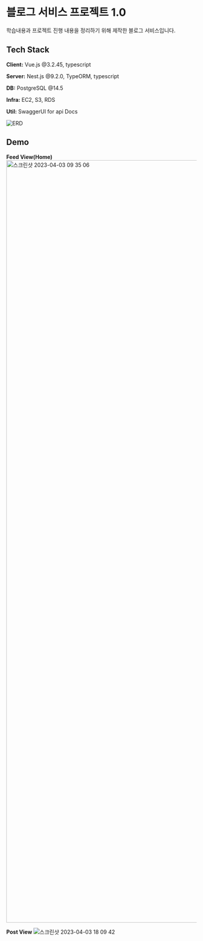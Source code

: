 
# 블로그 서비스 프로젝트 1.0

학습내용과 프로젝트 진행 내용을 정리하기 위해 제작한 블로그 서비스입니다.


## Tech Stack

**Client:** Vue.js  @3.2.45, typescript

**Server:** Nest.js @9.2.0, TypeORM, typescript
 
**DB:** PostgreSQL @14.5

**Infra:** EC2, S3, RDS

**Util:** SwaggerUI for api Docs


![ERD](http://www.plantuml.com/plantuml/png/pLLHRzem47xFhxWnQGAfYErXUwZIg1cZ56sb5SqsRPg4J7m4YyIER4UK0lzzjWDPw0gTfZuqF11_tzrtTv_Zv5nf8dMHfPxtYkAKSGHD9YasaPCCJu1Ex7yBa6kcbz3m9u5Z_Cua-CNzgU0Q5Bl7itTl8HQfa6U99CkWkStpEpOYQFnHp-UuRDwrO3LbcD8D647V9Pv-8dBU5ob5FX8qyD-OmC3lE2w0Erkm4fa-52aLNeVk-YktoZD0aV77CdiNzcSoCwICj2N6GjAwX3TZ545fb2ZqCaTL0XdgcQ3RHSnadABdQP635Z0HMeiCA3DgcWdkUMhEU4uaoK2AWbDJWwE4zpKyDMrQUH3I2DS8DIDKB1XFO4fIXJLcHZXTIAOryYrN8-EKA0Kh3ypraSJpn1NksgbWCMCQ7HDAAHObg90a4f6N6SO4b0-8ZMScTCy8t6gY2_M5ANrYhB7tuzGie0L4xG6s0RVpm2YqJc4mZ7hztWWClDsJRRWbkvVXAEn6XluMZduCXlrw64KLIvPRFm_4RghsReHjB1UxZjpTFxGIIoGQwPXe6n0DhdgtKNXr0zy7qUNrryWXyFDws6j-QDNpYfp-LvuvMYa-EVb4qEKps5EBDSqU3797RBifWpsZVF_YSn3KR8v8KZu2cYIr_QzMBz1n-t9wqX-MaGJ7XKoVoIHdKENDIxAbdCCUZp5xR8nTn6vBZqSTzwDHUoyqOBrkjyKA6hPsum2tgtg4DvHJSDYwmghCVTmxHqxjD-yt)

## Demo
**Feed View(Home)**
<img width="2012" alt="스크린샷 2023-04-03 09 35 06" src="https://user-images.githubusercontent.com/77774331/229388108-5994dd71-5bae-411b-9c36-88813ff9ce1d.png">

**Post View**
![스크린샷 2023-04-03 18 09 42](https://user-images.githubusercontent.com/77774331/229464914-ac0d1cbf-aa0f-456e-a568-0c5dc8d838fb.png)
